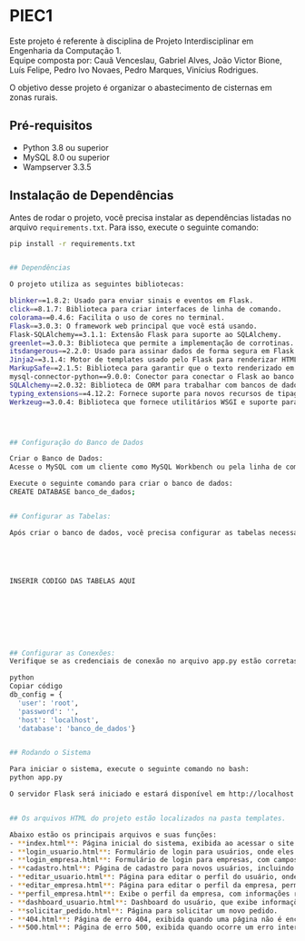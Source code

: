 # PIEC1

Este projeto é referente à disciplina de Projeto Interdisciplinar em Engenharia da Computação 1.  
Equipe composta por: Cauã Venceslau, Gabriel Alves, João Victor Bione, Luís Felipe, Pedro Ivo Novaes, Pedro Marques, Vinícius Rodrigues.

O objetivo desse projeto é organizar o abastecimento de cisternas em zonas rurais.

## Pré-requisitos

- Python 3.8 ou superior
- MySQL 8.0 ou superior
- Wampserver 3.3.5


## Instalação de Dependências

Antes de rodar o projeto, você precisa instalar as dependências listadas no arquivo `requirements.txt`. Para isso, execute o seguinte comando:

```bash
pip install -r requirements.txt


## Dependências

O projeto utiliza as seguintes bibliotecas:

blinker==1.8.2: Usado para enviar sinais e eventos em Flask.
click==8.1.7: Biblioteca para criar interfaces de linha de comando.
colorama==0.4.6: Facilita o uso de cores no terminal.
Flask==3.0.3: O framework web principal que você está usando.
Flask-SQLAlchemy==3.1.1: Extensão Flask para suporte ao SQLAlchemy.
greenlet==3.0.3: Biblioteca que permite a implementação de corrotinas.
itsdangerous==2.2.0: Usado para assinar dados de forma segura em Flask.
Jinja2==3.1.4: Motor de templates usado pelo Flask para renderizar HTML.
MarkupSafe==2.1.5: Biblioteca para garantir que o texto renderizado em HTML seja seguro.
mysql-connector-python==9.0.0: Conector para conectar o Flask ao banco de dados MySQL.
SQLAlchemy==2.0.32: Biblioteca de ORM para trabalhar com bancos de dados relacionais.
typing_extensions==4.12.2: Fornece suporte para novos recursos de tipagem.
Werkzeug==3.0.4: Biblioteca que fornece utilitários WSGI e suporte para Flask.




## Configuração do Banco de Dados

Criar o Banco de Dados:
Acesse o MySQL com um cliente como MySQL Workbench ou pela linha de comando.

Execute o seguinte comando para criar o banco de dados:
CREATE DATABASE banco_de_dados;


## Configurar as Tabelas:

Após criar o banco de dados, você precisa configurar as tabelas necessárias. Utilize o arquivo de esquema SQL fornecido para criar as tabelas no banco de dados. Aqui está um exemplo de comando para criar uma tabela de usuários:





INSERIR CODIGO DAS TABELAS AQUI








## Configurar as Conexões:
Verifique se as credenciais de conexão no arquivo app.py estão corretas. O arquivo app.py contém a configuração do banco de dados na variável db_config:

python
Copiar código
db_config = {
  'user': 'root',
  'password': '',
  'host': 'localhost',
  'database': 'banco_de_dados'}


## Rodando o Sistema

Para iniciar o sistema, execute o seguinte comando no bash:
python app.py

O servidor Flask será iniciado e estará disponível em http://localhost:5000.


## Os arquivos HTML do projeto estão localizados na pasta templates. 

Abaixo estão os principais arquivos e suas funções:
- **index.html**: Página inicial do sistema, exibida ao acessar o site pela primeira vez.
- **login_usuario.html**: Formulário de login para usuários, onde eles podem inserir seu CPF e senha.
- **login_empresa.html**: Formulário de login para empresas, com campos para email e senha.
- **cadastro.html**: Página de cadastro para novos usuários, incluindo campos para nome, CPF, email, endereço e senha.
- **editar_usuario.html**: Página para editar o perfil do usuário, onde eles podem atualizar suas informações.
- **editar_empresa.html**: Página para editar o perfil da empresa, permitindo atualizar dados como nome, endereço e telefone.
- **perfil_empresa.html**: Exibe o perfil da empresa, com informações relevantes e opções de edição.
- **dashboard_usuario.html**: Dashboard do usuário, que exibe informações pessoais e opções para solicitar pedidos.
- **solicitar_pedido.html**: Página para solicitar um novo pedido.
- **404.html**: Página de erro 404, exibida quando uma página não é encontrada.
- **500.html**: Página de erro 500, exibida quando ocorre um erro interno do servidor.
